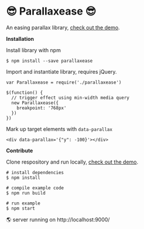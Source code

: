 # 😎 Parallaxease 😎

An easing parallax library, [check out the demo](https://parallaxease-ldumrwjimx.now.sh/).

**Installation**

Install library with npm

```
$ npm install --save parallaxease
```

Import and instantiate library, requires jQuery.

```
var Parallaxease = require('./parallaxease')

$(function() {
  // trigger effect using min-width media query
  new Parallaxease({
    breakpoint: '768px'
  })
})
```

Mark up target elements with `data-parallax`

```
<div data-parallax='{"y": -100}'></div>
```

**Contribute**

Clone respository and run locally, [check out the demo](https://parallaxease-ldumrwjimx.now.sh/).

```
# install dependencies
$ npm install

# compile example code
$ npm run build

# run example
$ npm start
```

🌎 server running on http://localhost:9000/
